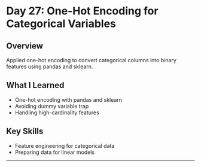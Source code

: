 # Day 27: One-Hot Encoding for Categorical Variables

## Overview
Applied one-hot encoding to convert categorical columns into binary features using pandas and sklearn.

## What I Learned
- One-hot encoding with pandas and sklearn
- Avoiding dummy variable trap
- Handling high-cardinality features

## Key Skills
- Feature engineering for categorical data
- Preparing data for linear models

---